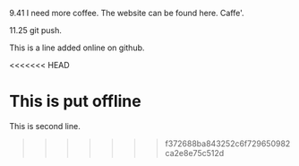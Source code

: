 9.41 I need more coffee.
The website can be found here.
Caffe'.

11.25 git push.

This is a line added online on github.

<<<<<<< HEAD

This is put offline
=======
This is second line.
>>>>>>> f372688ba843252c6f729650982ca2e8e75c512d
